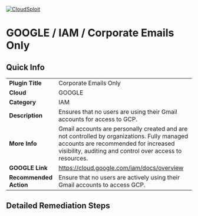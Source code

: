 [![CloudSploit](https://cloudsploit.com/img/logo-new-big-text-100.png "CloudSploit")](https://cloudsploit.com)

# GOOGLE / IAM / Corporate Emails Only

## Quick Info

| | |
|-|-|
| **Plugin Title** | Corporate Emails Only |
| **Cloud** | GOOGLE |
| **Category** | IAM |
| **Description** | Ensures that no users are using their Gmail accounts for access to GCP. |
| **More Info** | Gmail accounts are personally created and are not controlled by organizations. Fully managed accounts are recommended for increased visibility, auditing and control over access to resources. |
| **GOOGLE Link** | https://cloud.google.com/iam/docs/overview |
| **Recommended Action** | Ensure that no users are actively using their Gmail accounts to access GCP. |

## Detailed Remediation Steps


